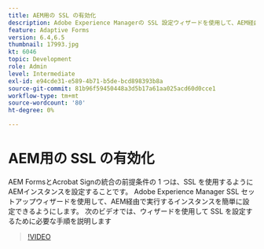 ```yaml
---
title: AEM用の SSL の有効化
description: Adobe Experience Managerの SSL 設定ウィザードを使用して、AEM経由で実行する HTTPS インスタンスを設定します。
feature: Adaptive Forms
version: 6.4,6.5
thumbnail: 17993.jpg
kt: 6046
topic: Development
role: Admin
level: Intermediate
exl-id: e94cde31-e589-4b71-b5de-bcd898393b8a
source-git-commit: 81b96f59450448a3d5b17a61aa025acd60d0cce1
workflow-type: tm+mt
source-wordcount: '80'
ht-degree: 0%

---
```


# AEM用の SSL の有効化

AEM FormsとAcrobat Signの統合の前提条件の 1 つは、SSL を使用するようにAEMインスタンスを設定することです。 Adobe Experience Manager SSL セットアップウィザードを使用して、AEM経由で実行するインスタンスを簡単に設定できるようにします。
次のビデオでは、ウィザードを使用して SSL を設定するために必要な手順を説明します

>[!VIDEO](https://video.tv.adobe.com/v/17993/?quality=9&learn=on)
